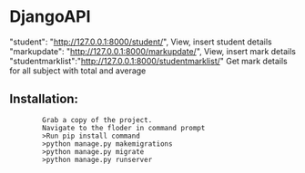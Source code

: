 # DjangoAPI

"student": "http://127.0.0.1:8000/student/",
            View, insert student details
"markupdate": "http://127.0.0.1:8000/markupdate/",
            View, insert mark details
"studentmarklist":"http://127.0.0.1:8000/studentmarklist/"
            Get mark details for all subject with total and average
            
## Installation:
            Grab a copy of the project.
            Navigate to the floder in command prompt
            >Run pip install command
            >python manage.py makemigrations
            >python manage.py migrate
            >python manage.py runserver
